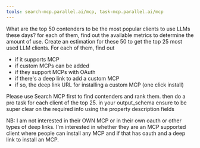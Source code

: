 ```yaml
---
tools: search-mcp.parallel.ai/mcp, task-mcp.parallel.ai/mcp
---
```


What are the top 50 contenders to be the most popular clients to use LLMs these days? for each of them, find out the available metrics to determine the amount of use.
Create an estimation for these 50 to get the top 25 most used LLM clients.
For each of them, find out

- if it supports MCP
- if custom MCPs can be added
- if they support MCPs with OAuth
- if there's a deep link to add a custom MCP
- if so, the deep link URL for installing a custom MCP (one click install)

Please use Search MCP first to find contenders and rank them. then do a pro task for each client of the top 25. in your output_schema ensure to be super clear on the required info using the property description fields

NB: I am not interested in their OWN MCP or in their own oauth or other types of deep links. I'm interested in whether they are an MCP supported client where people can install any MCP and if that has oauth and a deep link to install an MCP.
